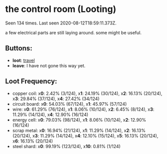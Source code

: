 # the control room (Looting)

Seen 134 times. Last seen 2020-08-12T18:59:11.373Z.

a few electrical parts are still laying around. some might be useful.

## Buttons:

- **loot**: [travel](travel-travel.md)
- **leave**: I have not gone this way yet.

## Loot Frequency:

  - copper coil: x**0**: 2.42% (3/124), x**1**: 24.19% (30/124), x**2**: 16.13% (20/124), x**3**: 29.84% (37/124), x**4**: 27.42% (34/124)
  - circuit board: x**0**: 54.03% (67/124), x**1**: 45.97% (57/124)
  - wire: x**0**: 61.29% (76/124), x**1**: 8.06% (10/124), x**2**: 6.45% (8/124), x**3**: 11.29% (14/124), x**4**: 12.90% (16/124)
  - energy cell: x**0**: 79.03% (98/124), x**1**: 8.06% (10/124), x**2**: 12.90% (16/124)
  - scrap metal: x**0**: 16.94% (21/124), x**1**: 11.29% (14/124), x**2**: 16.13% (20/124), x**3**: 11.29% (14/124), x**4**: 12.10% (15/124), x**5**: 16.13% (20/124), x**6**: 16.13% (20/124)
  - steel shard: x**0**: 99.19% (123/124), x**10**: 0.81% (1/124)